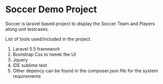 # Soccer Demo Project
Soccer is laravel based project to display the Soccer Team and Players along unit testcases.

List of tools used/included in the project.

1. Laravel 5.5 framework 
2. Bootstrap Css to tweek the UI
3. Jquery
4. IDE sublime text
5. Other depency can be found in the composer.json file for the system requirements

